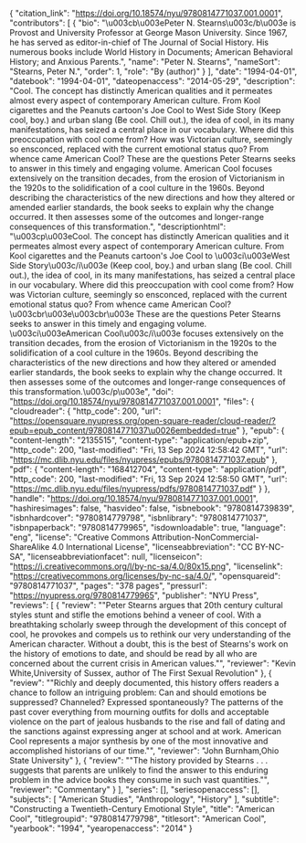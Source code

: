 {
   "citation_link": "https://doi.org/10.18574/nyu/9780814771037.001.0001",
   "contributors": [
     {
       "bio": "\u003cb\u003ePeter N. Stearns\u003c/b\u003e is Provost and University Professor at George Mason University. Since 1967, he has served as editor-in-chief of The Journal of Social History. His numerous books include World History in Documents; American Behavioral History; and Anxious Parents.",
       "name": "Peter N. Stearns",
       "nameSort": "Stearns, Peter N.",
       "order": 1,
       "role": "By (author)"
     }
   ],
   "date": "1994-04-01",
   "datebook": "1994-04-01",
   "dateopenaccess": "2014-05-29",
   "description": "Cool.  The concept has distinctly American qualities and it permeates almost every aspect of contemporary American culture.  From Kool cigarettes and the Peanuts cartoon's Joe Cool to West Side Story (Keep cool, boy.) and urban slang (Be cool. Chill out.), the idea of cool, in its many manifestations, has seized a central place in our vocabulary.  Where did this preoccupation with cool come from?  How was Victorian culture, seemingly so ensconced, replaced with the current emotional status quo?  From whence came American Cool? These are the questions Peter Stearns seeks to answer in this timely and engaging volume.  American Cool focuses extensively on the transition decades, from the erosion of Victorianism in the 1920s to the solidification of a cool culture in the 1960s.  Beyond describing the characteristics of the new directions and how they altered or amended earlier standards, the book seeks to explain why the change occurred.  It then assesses some of the outcomes and longer-range consequences of this transformation.",
   "descriptionhtml": "\u003cp\u003eCool.  The concept has distinctly American qualities and it permeates almost every aspect of contemporary American culture.  From Kool cigarettes and the Peanuts cartoon's Joe Cool to \u003ci\u003eWest Side Story\u003c/i\u003e (Keep cool, boy.) and urban slang (Be cool. Chill out.), the idea of cool, in its many manifestations, has seized a central place in our vocabulary.  Where did this preoccupation with cool come from?  How was Victorian culture, seemingly so ensconced, replaced with the current emotional status quo?  From whence came American Cool?\u003cbr\u003e\u003cbr\u003e These are the questions Peter Stearns seeks to answer in this timely and engaging volume.  \u003ci\u003eAmerican Cool\u003c/i\u003e focuses extensively on the transition decades, from the erosion of Victorianism in the 1920s to the solidification of a cool culture in the 1960s.  Beyond describing the characteristics of the new directions and how they altered or amended earlier standards, the book seeks to explain why the change occurred.  It then assesses some of the outcomes and longer-range consequences of this transformation.\u003c/p\u003e",
   "doi": "https://doi.org/10.18574/nyu/9780814771037.001.0001",
   "files": {
     "cloudreader": {
       "http_code": 200,
       "url": "https://opensquare.nyupress.org/open-square-reader/cloud-reader/?epub=epub_content/9780814771037\u0026embedded=true"
     },
     "epub": {
       "content-length": "2135515",
       "content-type": "application/epub+zip",
       "http_code": 200,
       "last-modified": "Fri, 13 Sep 2024 12:58:42 GMT",
       "url": "https://mc.dlib.nyu.edu/files/nyupress/epubs/9780814771037.epub"
     },
     "pdf": {
       "content-length": "168412704",
       "content-type": "application/pdf",
       "http_code": 200,
       "last-modified": "Fri, 13 Sep 2024 12:58:50 GMT",
       "url": "https://mc.dlib.nyu.edu/files/nyupress/pdfs/9780814771037.pdf"
     }
   },
   "handle": "https://doi.org/10.18574/nyu/9780814771037.001.0001",
   "hashiresimages": false,
   "hasvideo": false,
   "isbnebook": "9780814739839",
   "isbnhardcover": "9780814779798",
   "isbnlibrary": "9780814771037",
   "isbnpaperback": "9780814779965",
   "isdownloadable": true,
   "language": "eng",
   "license": "Creative Commons Attribution-NonCommercial-ShareAlike 4.0 International License",
   "licenseabbreviation": "CC BY-NC-SA",
   "licenseabbreviationfacet": null,
   "licenseicon": "https://i.creativecommons.org/l/by-nc-sa/4.0/80x15.png",
   "licenselink": "https://creativecommons.org/licenses/by-nc-sa/4.0/",
   "opensquareid": "9780814771037",
   "pages": "378 pages",
   "pressurl": "https://nyupress.org/9780814779965",
   "publisher": "NYU Press",
   "reviews": [
     {
       "review": "\"Peter Stearns argues that 20th century cultural styles stunt and stifle the emotions behind a veneer of cool.  With a breathtaking scholarly sweep through the development of this concept of cool, he provokes and compels us to rethink our very understanding of the American character.  Without a doubt, this is the best of Stearns's work on the history of emotions to date, and should be read by all who are concerned about the current crisis in American values.\"",
       "reviewer": "Kevin White,University of Sussex, author of The First Sexual Revolution"
     },
     {
       "review": "\"Richly and deeply documented, this history offers readers a chance to follow an intriguing problem: Can and should emotions be suppressed?  Channeled?  Expressed spontaneously?  The patterns of the past cover everything from mourning outfits for dolls and acceptable violence on the part of jealous husbands to the rise and fall of dating and the sanctions against expressing anger at school and at work.  American Cool represents a major synthesis by one of the most innovative and accomplished historians of our time.\"",
       "reviewer": "John Burnham,Ohio State University"
     },
     {
       "review": "\"The history provided by Stearns . . . suggests that parents are unlikely to find the answer to this enduring problem in the advice books they consume in such vast quantities.\"",
       "reviewer": "Commentary"
     }
   ],
   "series": [],
   "seriesopenaccess": [],
   "subjects": [
     "American Studies",
     "Anthropology",
     "History"
   ],
   "subtitle": "Constructing a Twentieth-Century Emotional Style",
   "title": "American Cool",
   "titlegroupid": "9780814779798",
   "titlesort": "American Cool",
   "yearbook": "1994",
   "yearopenaccess": "2014"
 }
